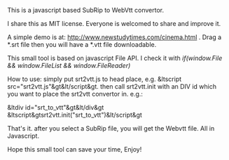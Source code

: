 This is a javascript based SubRip to WebVtt convertor.

I share this as MIT license. Everyone is welcomed to share and improve it.

A simple demo is at: http://www.newstudytimes.com/cinema.html . Drag a *.srt file then you will have a *.vtt file downloadable.

This small tool is based on javascript File API. I check it with <i>if(window.File && window.FileList && window.FileReader)</i>

How to use: simply put srt2vtt.js to head place, e.g. &ltscript src="srt2vtt.js"&gt&lt/script&gt. then call srt2vtt.init with an DIV id which you want to place the srt2vtt convertor in. e.g.:

&ltdiv id="srt_to_vtt"&gt&lt/div&gt
&ltscript&gtsrt2vtt.init("srt_to_vtt")&lt/script&gt

That's it. after you select a SubRip file, you will get the Webvtt file. All in Javascript.

Hope this small tool can save your time, Enjoy!
